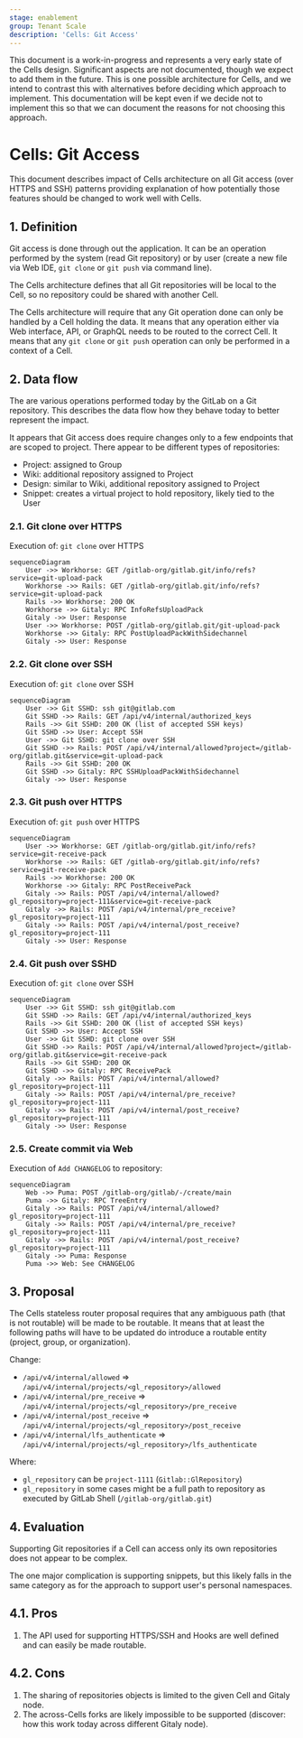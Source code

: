 ```yaml
---
stage: enablement
group: Tenant Scale
description: 'Cells: Git Access'
---
```


This document is a work-in-progress and represents a very early state of the
Cells design. Significant aspects are not documented, though we expect to add
them in the future. This is one possible architecture for Cells, and we intend to
contrast this with alternatives before deciding which approach to implement.
This documentation will be kept even if we decide not to implement this so that
we can document the reasons for not choosing this approach.

# Cells: Git Access

This document describes impact of Cells architecture on all Git access (over HTTPS and SSH)
patterns providing explanation of how potentially those features should be changed
to work well with Cells.

## 1. Definition

Git access is done through out the application. It can be an operation performed by the system
(read Git repository) or by user (create a new file via Web IDE, `git clone` or `git push` via command line).

The Cells architecture defines that all Git repositories will be local to the Cell,
so no repository could be shared with another Cell.

The Cells architecture will require that any Git operation done can only be handled by a Cell holding
the data. It means that any operation either via Web interface, API, or GraphQL needs to be routed
to the correct Cell. It means that any `git clone` or `git push` operation can only be performed
in a context of a Cell.

## 2. Data flow

The are various operations performed today by the GitLab on a Git repository. This describes
the data flow how they behave today to better represent the impact.

It appears that Git access does require changes only to a few endpoints that are scoped to project.
There appear to be different types of repositories:

- Project: assigned to Group
- Wiki: additional repository assigned to Project
- Design: similar to Wiki, additional repository assigned to Project
- Snippet: creates a virtual project to hold repository, likely tied to the User

### 2.1. Git clone over HTTPS

Execution of: `git clone` over HTTPS

```mermaid
sequenceDiagram
    User ->> Workhorse: GET /gitlab-org/gitlab.git/info/refs?service=git-upload-pack
    Workhorse ->> Rails: GET /gitlab-org/gitlab.git/info/refs?service=git-upload-pack
    Rails ->> Workhorse: 200 OK
    Workhorse ->> Gitaly: RPC InfoRefsUploadPack
    Gitaly ->> User: Response
    User ->> Workhorse: POST /gitlab-org/gitlab.git/git-upload-pack
    Workhorse ->> Gitaly: RPC PostUploadPackWithSidechannel
    Gitaly ->> User: Response
```

### 2.2. Git clone over SSH

Execution of: `git clone` over SSH

```mermaid
sequenceDiagram
    User ->> Git SSHD: ssh git@gitlab.com
    Git SSHD ->> Rails: GET /api/v4/internal/authorized_keys
    Rails ->> Git SSHD: 200 OK (list of accepted SSH keys)
    Git SSHD ->> User: Accept SSH
    User ->> Git SSHD: git clone over SSH
    Git SSHD ->> Rails: POST /api/v4/internal/allowed?project=/gitlab-org/gitlab.git&service=git-upload-pack
    Rails ->> Git SSHD: 200 OK
    Git SSHD ->> Gitaly: RPC SSHUploadPackWithSidechannel
    Gitaly ->> User: Response
```

### 2.3. Git push over HTTPS

Execution of: `git push` over HTTPS

```mermaid
sequenceDiagram
    User ->> Workhorse: GET /gitlab-org/gitlab.git/info/refs?service=git-receive-pack
    Workhorse ->> Rails: GET /gitlab-org/gitlab.git/info/refs?service=git-receive-pack
    Rails ->> Workhorse: 200 OK
    Workhorse ->> Gitaly: RPC PostReceivePack
    Gitaly ->> Rails: POST /api/v4/internal/allowed?gl_repository=project-111&service=git-receive-pack
    Gitaly ->> Rails: POST /api/v4/internal/pre_receive?gl_repository=project-111
    Gitaly ->> Rails: POST /api/v4/internal/post_receive?gl_repository=project-111
    Gitaly ->> User: Response
```

### 2.4. Git push over SSHD

Execution of: `git clone` over SSH

```mermaid
sequenceDiagram
    User ->> Git SSHD: ssh git@gitlab.com
    Git SSHD ->> Rails: GET /api/v4/internal/authorized_keys
    Rails ->> Git SSHD: 200 OK (list of accepted SSH keys)
    Git SSHD ->> User: Accept SSH
    User ->> Git SSHD: git clone over SSH
    Git SSHD ->> Rails: POST /api/v4/internal/allowed?project=/gitlab-org/gitlab.git&service=git-receive-pack
    Rails ->> Git SSHD: 200 OK
    Git SSHD ->> Gitaly: RPC ReceivePack
    Gitaly ->> Rails: POST /api/v4/internal/allowed?gl_repository=project-111
    Gitaly ->> Rails: POST /api/v4/internal/pre_receive?gl_repository=project-111
    Gitaly ->> Rails: POST /api/v4/internal/post_receive?gl_repository=project-111
    Gitaly ->> User: Response
```

### 2.5. Create commit via Web

Execution of `Add CHANGELOG` to repository:

```mermaid
sequenceDiagram
    Web ->> Puma: POST /gitlab-org/gitlab/-/create/main
    Puma ->> Gitaly: RPC TreeEntry
    Gitaly ->> Rails: POST /api/v4/internal/allowed?gl_repository=project-111
    Gitaly ->> Rails: POST /api/v4/internal/pre_receive?gl_repository=project-111
    Gitaly ->> Rails: POST /api/v4/internal/post_receive?gl_repository=project-111
    Gitaly ->> Puma: Response
    Puma ->> Web: See CHANGELOG
```

## 3. Proposal

The Cells stateless router proposal requires that any ambiguous path (that is not routable)
will be made to be routable. It means that at least the following paths will have to be updated
do introduce a routable entity (project, group, or organization).

Change:

- `/api/v4/internal/allowed` => `/api/v4/internal/projects/<gl_repository>/allowed`
- `/api/v4/internal/pre_receive` => `/api/v4/internal/projects/<gl_repository>/pre_receive`
- `/api/v4/internal/post_receive` => `/api/v4/internal/projects/<gl_repository>/post_receive`
- `/api/v4/internal/lfs_authenticate` => `/api/v4/internal/projects/<gl_repository>/lfs_authenticate`

Where:

- `gl_repository` can be `project-1111` (`Gitlab::GlRepository`)
- `gl_repository` in some cases might be a full path to repository as executed by GitLab Shell (`/gitlab-org/gitlab.git`)

## 4. Evaluation

Supporting Git repositories if a Cell can access only its own repositories does not appear to be complex.

The one major complication is supporting snippets, but this likely falls in the same category as for the approach
to support user's personal namespaces.

## 4.1. Pros

1. The API used for supporting HTTPS/SSH and Hooks are well defined and can easily be made routable.

## 4.2. Cons

1. The sharing of repositories objects is limited to the given Cell and Gitaly node.
1. The across-Cells forks are likely impossible to be supported (discover: how this work today across different Gitaly node).
